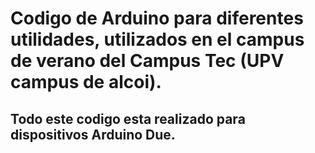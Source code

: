 # Codigo de Arduino para diferentes utilidades, utilizados en el campus de verano del Campus Tec (UPV campus de alcoi).
## Todo este codigo esta realizado para dispositivos Arduino Due.
